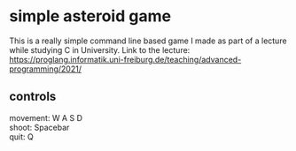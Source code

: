 # simple asteroid game
This is a really simple command line based game I made as part of a lecture while studying C in University.
Link to the lecture: https://proglang.informatik.uni-freiburg.de/teaching/advanced-programming/2021/
## controls
movement: W A S D \
shoot: Spacebar \
quit: Q